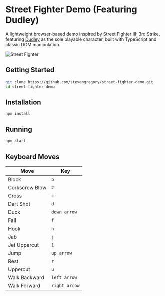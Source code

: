 # Street Fighter Demo (Featuring Dudley)

A lightweight browser-based demo inspired by Street Fighter III: 3rd Strike, featuring [Dudley](<https://en.wikipedia.org/wiki/Dudley_(Street_Fighter)>) as the sole playable character, built with TypeScript and classic DOM manipulation.

![Street Fighter](http://i.imgur.com/titqNDJ.png)

## Getting Started

```bash
git clone https://github.com/stevengregory/street-fighter-demo.git
cd street-fighter-demo
```

## Installation

```bash
npm install
```

## Running

```bash
npm start
```

## Keyboard Moves

| Move             | Key           |
| ---------------- | ------------- |
| Block            | `b`           |
| Corkscrew Blow   | `2`           |
| Cross            | `c`           |
| Dart Shot        | `d`           |
| Duck             | `down arrow`  |
| Fall             | `f`           |
| Hook             | `h`           |
| Jab              | `j`           |
| Jet Uppercut     | `1`           |
| Jump             | `up arrow`    |
| Rest             | `r`           |
| Uppercut         | `u`           |
| Walk Backward    | `left arrow`  |
| Walk Forward     | `right arrow` |
